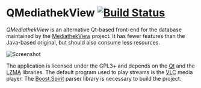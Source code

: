 # QMediathekView [![Build Status](https://travis-ci.org/adamreichold/QMediathekView.svg?branch=master)](https://travis-ci.org/adamreichold/QMediathekView)

_QMediathekView_ is an alternative Qt-based front-end for the database maintained by the [MediathekView](http://zdfmediathk.sourceforge.net/) project. It has fewer features than the Java-based original, but should also consume less resources.

![Screenshot](https://user-images.githubusercontent.com/2480569/50729982-2f8ca580-113b-11e9-8602-250df8289437.png)

The application is licensed under the GPL3+ and depends on the [Qt](https://www.qt.io/) and the [LZMA](http://tukaani.org/xz/) libraries. The default program used to play streams is the [VLC](https://www.videolan.org/vlc/) media player. The [Boost.Spirit](http://boost-spirit.com/home/) parser library is necessary to build the project.
